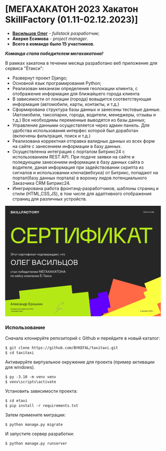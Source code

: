 # [МЕГАХАКАТОН 2023 Хакатон SkillFactory (01.11-02.12.2023)]

- __[Васильцов Олег](https://github.com/BYKEFAL)__ - _fullstack разработчик_;
- __Акерке Есимова__ - _project manager_.
- __Всего в команде было 15 участников__.

___Команда стала победителем мегахакатона!___ 

В рамках хакатона в течении месяца разработано веб приложение для сервиса "Ётакси":
- Развернут проект Django;
- Основной язык програмирования Python;
- Реализован механизм определения геолокации клиента, с отображение информации для ближайшего города клиента
- В зависимости от локации (города) вовыдится соответствующая информация (автомобили, карты, контакты, и т.д.)
- Сформирована структура базы данных и занесены тестовые данные. (Автомобили, таксопарки, города, водители, менеджеры, отзывы и т.д.) Все необходимы переменные выводятся из базы данных;
- Управление данными осуществляется через админ панель. Для удобства использования интерфес которой был доработан (включены фильтрация, поиск и т.д.)
- Реализована корректная отправка валидных данных из всех форм на сайте с занесением информации в базу данных.
-  Осуществленна интеграция с порталом Битрикс24 с использованием REST API. При подаче заявки на сайте и поледующем занесением информации в базу данных сайта о водителе, даная информация при задействовании скрипта из сигналов и использовании ключа(вебхука) от Битрикс, попадают на портал(базу данных портала) в воронку лидов потенциального Заказчика CRM Битрикс24.
- Инегрирована работа фронтэнд-разработчиков, шаблоны страниц и стили (HTML,CSS,JS), в том  числе для адаптивного отображения страниц для различных устройств.

![Screnshot](https://github.com/BYKEFAL/taxitaxi/blob/main/Сертификат%20megaxakaton%20SkillFactory.png)

### Использование

Сначала клонируйте репозиторий с Github и перейдите в новый каталог:

    $ git clone https://github.com/BYKEFAL/taxitaxi.git
    $ cd taxitaxi
    
Активируйте виртуальное окружение для проекта (пример активации для windows).
    
    $ py -3.10 -m venv venv
    $ venv\scripts\activate

Установить зависимости проекта:

    $ cd etaxi
    $ pip install -r requirements.txt
    
Затем примените миграции:

    $ python manage.py migrate
    
И запустите сервер разработки:

    $ python manage.py runserver
